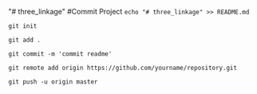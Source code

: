 "# three_linkage" 
#Commit Project
`echo "# three_linkage" >> README.md`

`git init`

`git add .`

`git commit -m 'commit readme'`

`git remote add origin https://github.com/yourname/repository.git`

`git push -u origin master`